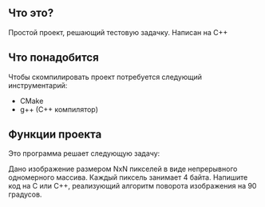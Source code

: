 ## Что это?

Простой проект, решающий тестовую задачку. Написан на C++


## Что понадобится

Чтобы скомпилировать проект потребуется следующий инструментарий:
- CMake
- g++ (C++ компилятор)

## Функции проекта

Это программа решает следующую задачу:

Дано изображение размером NxN пикселей в виде непрерывного одномерного массива. Каждый пиксель занимает 4 байта. Напишите код на C или C++, реализующий алгоритм поворота изображения на 90 градусов.

